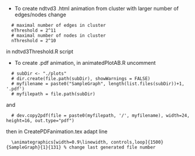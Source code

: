* To create ndtvd3 .html animation from cluster with larger number of edges/nodes change

```{r}
  # maximal number of edges in cluster
  eThreshold = 2^11
  # maximal number of nodes in cluster
  nThreshold = 2^10
```
  
in ndtvd3Threshold.R script



* To create .pdf animation, in animatedPlotAB.R uncomment
```{r}
  # subDir <- "./plots"
  # dir.create(file.path(subDir), showWarnings = FALSE)
  # myfilename = paste0("SampleGraph", length(list.files(subDir))+1, '.pdf')
  # myfilepath = file.path(subDir)
```
and
```{r}
  # dev.copy2pdf(file = paste0(myfilepath, '/', myfilename), width=24, height=16, out.type="pdf")
```  
 then in CreatePDFanimation.tex adapt line
```{r}
  \animategraphics[width=0.9\linewidth, controls,loop]{1500}{SampleGraph}{1}{131} % change last generated file number
```
